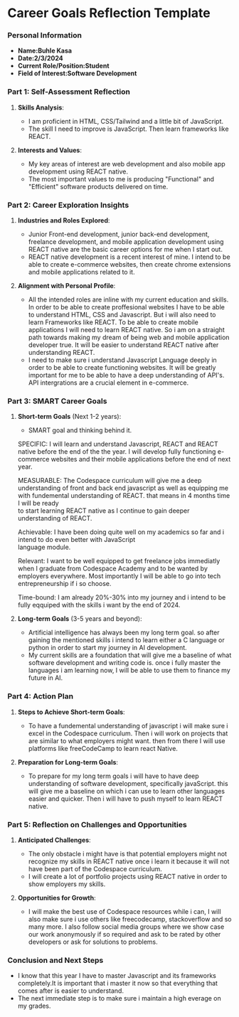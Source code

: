 # Career Goals Reflection Template


### Personal Information

- **Name:Buhle Kasa**
- **Date:2/3/2024**
- **Current Role/Position:Student**
- **Field of Interest:Software Development**

### Part 1: Self-Assessment Reflection

1. **Skills Analysis**:
    
    - I am proficient in HTML, CSS/Tailwind and a little bit of JavaScript.
    - The skill I need to improve is JavaScript. Then learn frameworks like REACT.
2. **Interests and Values**:
    
    - My key areas of interest are web development and also mobile app development using REACT native.
    - The most important values to me is producing "Functional" and "Efficient" software products delivered on time. 

### Part 2: Career Exploration Insights

1. **Industries and Roles Explored**:
    
    - Junior Front-end development, junior back-end development, freelance development, and mobile application 
      development using REACT native are the basic career options for me when I start out.
    - REACT native development is a recent interest of mine. I intend to be able to create e-commerce websites, then 
      create chrome extensions and mobile applications related to it.
2. **Alignment with Personal Profile**:
    
    - All the intended roles are inline with my current education and skills. In order to be able to create proffesional 
      websites I have to be able to understand HTML, CSS and Javascript. But i will also need to learn Frameworks like 
      REACT. To be able to create mobile applications I will need to learn REACT native. So i am on a straight path 
      towards making my dream of being web and mobile application developer true. It will be easier to understand REACT 
      native   after understanding REACT. 
    - I need to make sure i understand Javascript Language deeply in order to be able to create functioning websites. It 
      will be greatly important for me to be able to have a deep understanding of API's. API intergrations are a crucial 
      element in e-commerce.

### Part 3: SMART Career Goals

1. **Short-term Goals** (Next 1-2 years):
    
    - SMART goal and thinking behind it.

    SPECIFIC:      I will learn and understand Javascript, REACT and REACT native before the end of the the year. I will 
                   develop fully functioning e-commerce websites and their mobile applications before the end of next 
                   year.

    MEASURABLE:    The Codespace curriculum will give me a deep understanding of front and back end javascript as well as 
                   equipping me with fundemental understanding of REACT. that means in 4 months time I will be ready      
                   to start learning REACT native as I continue to gain deeper understanding of REACT.

    Achievable:    I have been doing quite well on my academics so far and i intend to do even better with JavaScript    
                   language module.

    Relevant:      I want to be well equipped to get freelance jobs immediatly when I graduate from Codespace Academy and 
                   to be wanted by employers everywhere. Most importantly I will be able to go into tech entrepreneurship 
                   if i so choose.

    Time-bound:    I am already 20%-30% into my journey and i intend to be fully eqquiped with the skills i want by the 
                   end of 2024.

2. **Long-term Goals** (3-5 years and beyond):
    
    - Artificial intelligence has always been my long term goal. so after gaining the mentioned skills i intend 
      to learn either a C language or python in order to start my journey in AI development.
    - My current skills are a foundation that will give me a baseline of what software development and writing code is. 
      once i fully master the languages i am learning now, I will be able to use them to finance my future in AI.

### Part 4: Action Plan

1. **Steps to Achieve Short-term Goals**:
    
    - To have a fundemental understanding of javascript i will make sure i excel in the Codespace curriculum. Then i will 
      work on projects that are similar to what employers might want. then from there I will use platforms like 
      freeCodeCamp to learn react Native.

2. **Preparation for Long-term Goals**:
    
    - To prepare for my long term goals i will have to have deep understanding of software development, specifically 
      javaScript. this will give me a baseline on which i can use to learn other languages easier and quicker. Then i 
      will have to push myself to learn REACT native.

### Part 5: Reflection on Challenges and Opportunities

1. **Anticipated Challenges**:
    
    - The only obstacle i might have is that potential employers might not recognize my skills in REACT native once i 
      learn it because it will not have been part of the Codespace curriculum.
    - I will create a lot of portfolio projects using REACT native in order to show employers my skills.
2. **Opportunities for Growth**:
    
    - I will make the best use of Codespace resources while i can, I will also make sure i use others like freecodecamp, 
      stackoverflow and so many more. I also follow social media groups where we show case our work anonymously if so 
      required and ask to be rated by other developers or ask for solutions to problems.

### Conclusion and Next Steps

- I know that this year I have to master Javascript and its frameworks completely.It is important that i master it now so 
  that everything that comes after is easier to understand.
- The next immediate step is to make sure i maintain a high everage on my grades.


